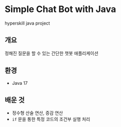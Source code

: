 # Simple Chat Bot with Java

hyperskill java project

## 개요

정해진 질문을 할 수 있는 간단한 챗봇 애플리케이션

## 환경

- Java 17

## 배운 것

- 정수형 산술 연산, 증감 연산
- `if` 문을 통한 특정 코드의 조건부 실행 처리 
